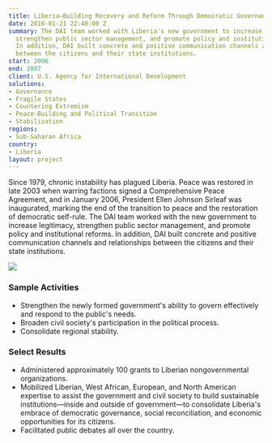 ```yaml
---
title: Liberia—Building Recovery and Reform Through Democratic Governance (BRDG-Liberia)
date: 2016-01-21 22:40:00 Z
summary: The DAI team worked with Liberia's new government to increase legitimacy,
  strengthen public sector management, and promote policy and institutional reforms.
  In addition, DAI built concrete and positive communication channels and relationships
  between the citizens and their state institutions.
start: 2006
end: 2007
client: U.S. Agency for International Development
solutions:
- Governance
- Fragile States
- Countering Extremism
- Peace-Building and Political Transition
- Stabilization
regions:
- Sub-Saharan Africa
country:
- Liberia
layout: project
---
```


Since 1979, chronic instability has plagued Liberia. Peace was restored in late 2003 when warring factions signed a Comprehensive Peace Agreement, and in January 2006, President Ellen Johnson Sirleaf was inaugurated, marking the end of the transition to peace and the restoration of democratic self-rule. The DAI team worked with the new government to increase legitimacy, strengthen public sector management, and promote policy and institutional reforms. In addition, DAI built concrete and positive communication channels and relationships between the citizens and their state institutions.

![][1]

### Sample Activities

* Strengthen the newly formed government's ability to govern effectively and respond to the public's needs.
* Broaden civil society's participation in the political process.
* Consolidate regional stability.

### Select Results

* Administered approximately 100 grants to Liberian nongovernmental organizations.
* Mobilized Liberian, West African, European, and North American expertise to assist the government and civil society to build sustainable institutions—inside and outside of government—to consolidate Liberia's embrace of democratic governance, social reconciliation, and economic opportunities for its citizens.
* Facilitated public debates all over the country.

[1]: https://assetify-dai.com/projects/LiberiaBRDG.jpg